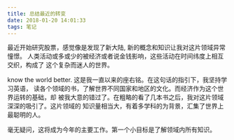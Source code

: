 ```yaml
---
title: 总结最近的转变
date: 2018-01-20 14:01:33
tags: 笔记
---
```


最近开始研究股票，感觉像是发现了新大陆, 新的概念和知识让我对这片领域异常憧憬。
人类活动或多或少的被经济或者说金钱影响，这些活动在时间纬度上相互交织，构成了
这个复杂而迷人的世界。


know the world better. 这是我一直以来的座右铭。在这句话的指引下，我坚持学习英语，
读各个领域的书，了解世界不同国家和地区的文化。而经济作为这个世界运转的基础，却
被我大意的错过了。在粗略的看了几本书之后，我对这片领域深深的吸引了。这片领域的
知识量相当大，有着多学科的为背景，汇集了世界上最聪明的人。


毫无疑问，这将成为今年的主要工作。第一个小目标是了解领域内所有知识。
